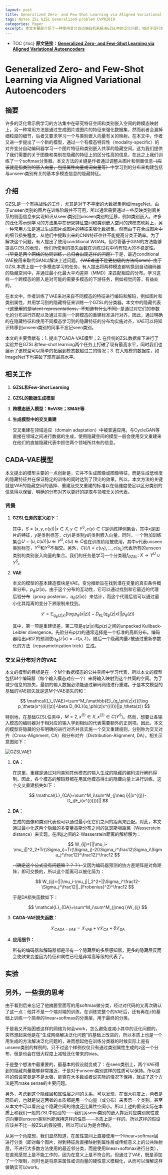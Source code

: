 ```yaml
---
layout: post
title: Generalized Zero- and Few-Shot Learning via Aligned Variational Autoencoders
tags: Notes ZSL GZSL Generalized-problem CVPR2019
categories: Paper
excerpt: 本文主要是介绍了一种使用变分自动编码机来解决GZSL中的泛化问题，相对于现行的许多方法有独特的优点。首先，交叉重建的设计思路非常的巧妙；其次，相对于同为生成模型的GAN，VAE的训练过程相对稳定很多；更重要的是，本文使用了一种相对很soft的生成目标，即解决了VAE相对于GAN更初级的问题，也让softmax分类成为了可能。
---
```


* TOC
{:toc}
**原文链接：[Generalized Zero- and Few-Shot Learning via Aligned Variational Autoencoders](https://arxiv.org/pdf/1812.01784.pdf)**

# Generalized Zero- and Few-Shot Learning via Aligned Variational Autoencoders

## 摘要

许多的泛化零示例学习的方法集中在研究特征空间和类别嵌入空间的跨模态映射上，另一种常用方法是通过生成图片或图片的特征来强化数据集，然而前者会漏掉细粒度的细节，后者又要求学习一个与类别嵌入向量有关的映射。在本文中，作者又进一步提出了一个新的模型，通过一个有模态特异性（modality-specific）的对齐变分自动编码器学习一个图片特征和类别嵌入共享的隐藏空间。这为我们提供了我们需要的关于图像和类别在隐藏的特征上的区分性高的信息，在此之上我们训练了一个softmax分类器。本文方法的关键是作者通过调整从图片和侧面信息~~（应该就是指类别的嵌入向量，包括属性向量或词向量等）~~中学习到的分布来构建包括与unseen类别有关的基本多模态信息的隐藏特征。

## 介绍

GZSL是一个有挑战性的工作，尤其是对于不平衡的大数据集例如ImageNet。由于unseen类别的图片在训练阶段并不可用，所以通常需要通过一些反映类别间关系的侧面信息来实现知识从seen类别到unseen类别的迁移，例如类别嵌入。许多的泛化零示例学习的方法集中在研究特征空间和类别嵌入空间的跨模态映射上，另一种常用方法是通过生成图片或图片的特征来强化数据集。然而由于在合成图片中的细节损失程度，从他们中提取出来的CNN特征往往不能提高分类正确率。为了解决这个问题，有人提出了使用conditional WGAN。但尽管基于GAN的方法能够提高GZSL的表现， 他们所使用的损失函数在训练过程中均有较大的不稳定性。~~（毕竟是两个网络的协同训练，总归会出现这样的问题）~~于是，最近conditional VAE被用来取代GAN以解决上述问题。~~（VAE难道不是更初级的方法吗emm）~~由于GZSL本质上是一个多模态学习的任务，有人提出将两种模态都转换到自动编码器的隐藏空间中，并通过最小化最大平均差异（MMD）来匹配相应的分布。学习这样一个跨模态的嵌入是对可能的需要多模态的下游任务，例如视觉问答，有益处的。

在本文中，作者训练了VAE来对来自不同模态的特征进行编码和解码，例如图片和类别属性，并用学习到的隐藏特征来训练一个GZSL的分类器。本文中的隐藏代表~~（这里用的是latent representations，不知道有什么不同）~~是通过对它们的参数化的分布进行匹配以及通过实施一个跨模态的重建标准进行对齐。因此，通过明确的在隐藏特征和使用不同模态学习到的隐藏特征的分布均实施对齐，VAE可以将知识转移到unseen类别的同事不忘记seen类别。

本文的主要贡献有：1. 提出了CADA-VAE模型；2. 在传统的ZSL数据库下进行了实验并在GZSL和few-shot learning两个任务上打破了现有最高水平，同时我们也展示了该模型可以简单的拓展到模态数超过二的情况；3. 在大规模的数据库，如ImageNet下也突破了现有最高水平。

## 相关工作

1. **GZSL和Few-Shot Learning**

2. **GZSL的数据生成模型**

3. **跨模态嵌入模型：ReViSE；SMAE等**

4. **生成模型中的交叉重建**

   交叉重建在领域适应（domain adaptation）中被普遍应用。与CycleGAN等直接在领域之间进行数据的生成，使用隐藏空间的模型一般会使用交叉重建来在他们的直接隐藏代表中抓住两个领域所共有的信息。

## CADA-VAE模型

本文提出的模型主要的一点创新是，它并不生成图像或图像特征，而是生成低维度的隐藏特征并在保证稳定的训练的同时达到了顶尖的效果。所以，本文方法的关键就是VAE的隐藏空间的选择、重建及交叉重建的标准以在低维度使足以区分类别的信息得以保留、明确的分布对齐以更好的提取与领域无关的代表。

### 背景

1. **GZSL任务的定义如下：**

   其中，$S={(x,y,c(y))|x\in X,y\in Y^S,c(y)\in C}$是训练样例集合，其中$x$是图片的特征，$y$是类别标签，$c(y)$是类别$y$的类别嵌入向量。同时，一个附加训练集合$U={(u,c(u))|u\in Y^U,c(u)\in C}$也在训练阶段被使用，其中$u$代表unseen类别标签，$Y^U$和$Y^S$不相交。另外，$C(U)={c(u_1),...,c(u_L)}$代表所有的unseen类别的类别嵌入向量的集合。我们的任务是学习一个分类器$f_{GZSL}:\ X\rightarrow Y^U\cup Y^S$。

2. **VAE**

   本文的模型的基本建造模块是VAE。变分推断旨在找到潜在变量的真实条件概率分布，$p_\phi(z|x)$。由于这个分布的互动性，它可以通过找到和它最近的代理后验~~分布~~（proxy posterior，$q_\theta(z|x)$）来估计，而这个代理后验可以通过最小化其距离的变分下界限制来找到。

   $$
   \mathcal{L}=\mathbb{E}_{q_\phi(z|x)}[\log p_\theta(x|z)]-D_{KL}(q_\phi(z|x)||p_\theta(z))
   $$

   其中，第一项是重建误差，第二项是$q(z|x)$和$p(z)$之间的unpacked Kullback-Leibler divergence。先验分布$p(z)$的通常选择是一个标准的高斯分布。编码器给出$\mu$和$\Sigma$的预测使$q_\phi(z|x)=\mathcal{N}(\mu,\Sigma)$，随后一个隐藏向量$z$被通过重新参数化的方法（reparametrization trick）生成。

### 交叉且分布对齐的VAE

本文的模型的目标是在一个$M$个数据模态的公共空间中学习代表，所以本文的模型包括$M$个编码器（每个输入模态对应一个）来将输入映射到这个共同的空间。为了减少信息的损失，最初的输入数据必须能通过解码网络进行重建。于是本文模型的基础的VAE损失就是这$M$个VAE损失的和：

$$
\mathcal{L}_{VAE}=\sum^M_i\mathbb{E}_{q_\phi(z|x)}[\log p_\theta(x^{(i)}|z)]-\beta D_{KL}(q_\phi(z|x^{(i)})||p_\theta(z))
$$

特别地，在基础GZSL任务中，$M=2, x^{(1)}\in X, x^{(2)}\in C(Y^S)$。然而，想要让各输入模态的编码器对于相对应的输入学到相似的代表需要额外的正则项。因此，本文的模型将隐藏的分布明确的进行对齐并且实施一个交叉重建规则，分别称为交叉对齐（Cross-Alignment, CA）和分布对齐（Distribution-Alignment, DA）。相关示意图如下：

![GZSLVAE1](D:\Git\Blog\static\img\GZSLVAE1.png)



1. **CA：**

   在这里，重建是通过对同类别其他模态的输入生成的隐藏的编码进行解码得到。因此，各个模态的解码器都在用其他模态得出的隐藏向量上进行训练，这个交叉重建损失如下：

   $$
   \mathcal{L}_{CA}=\sum^M_i\sum^M_{j\neq i}||x^{(j)}-D_j(E_i(x^{(i)}))||
   $$


2. **DA：**

   生成的图像和类别代表也可以通过最小化它们之间的距离来匹配。对此，本文通过最小化这两个隐藏的多变量高斯分布之间的瓦瑟斯坦距离（Wasserstein distance）来实现。在$i$和$j$之间的2-Wasserstein距离的解析解为：

   $$
   W_{ij}=[||\mu_i-\mu_j||^2_2+Tr(\Sigma_i)+Tr(\Sigma_j)-2(\Sigma_i^\frac12\Sigma_i\Sigma_j^\frac12)^\frac12]^\frac12
   $$

   ~~（确定这个公式没有问题嘛？？？）~~又因为编码器预测的协方差矩阵是对角矩阵，即可交换的，所以这个距离可以被化简为：

   $$
   W_{ij}=(||\mu_i-\mu_j||_2^2+||\Sigma_i^\frac12-\Sigma_j^\frac12||_{Frobenius}^2)^\frac12
   $$

   于是DA损失函数如下：

   $$
   \mathcal{L}_{DA}=\sum^M_i\sum^M_{j\neq i}W_{ij}
   $$


3. **CADA-VAE损失函数：**

   $$
   \mathcal{L}_{CADA-VAE}=\mathcal{L}_{VAE}+\gamma\mathcal{L}_{CA}+\delta\mathcal{L}_{DA}
   $$


4. **应用细节：**

   所有的编码器和解码器都是带有一个隐藏层的多层感知器，更多的隐藏层反而会使效果变差因为特征和属性已经是非常高等级的代表了。

## 实验

## 另外，一些我的思考

由于看到后来忘记了他摘要里面写的用softmax做分类，经过对代码的又再次确认了这一点：他并不是一个端对端的训练，在训练完整个的VAE后，还有再在$z$的基础上训练一个简单的linear+softmax的分类层，用于最终的分类。

于是我又开始困惑这样的网络为何会work，怎么避免或减小其中的泛化问题的，突然想起来他是在“生成网络解决泛化问题”的基础上改进的，所以本质上也是一个用生成的方法解决泛化问题的，进而想起他在训练分类器的时候实际上是有unseen类别的样例的，只不过这个样例仅仅只有通过类别属性生成的$z$这一个分布，但是也会在很大程度上减轻泛化带来的bias。

于是整个想法中最重要的，最基本的假设就变成了：在seen类别上，两个VAE得到的隐藏向量能够非常接近，于是对于unseen类别这样的性质可以保持。所以这样的假设究竟是不是太强，能否在大多数或者说实际的情况下保持，就成了这个方法是否make sense的主要问题。

另外，考虑到这个隐藏层和属性层之间的关系，可以发现，在很大程度上，两者是同质的，也就是说这两者的本质都是用一个向量（或分布）来表示一个类别。甚至从本文中可以看出这个隐藏空间的维度还比属性空间小。所以上述的假设实际在本质上和我们一般的ZSL中假设的——我们另seen类别的嵌入靠近对应类别属性或词向量则unseen类别也能保持这样的性质——本质上是一样的。所以这样的假设应该并不比一般ZSL的假设强，所以可以认为是合理的。

从另一个角度想，我们显然知道，在属性空间上直接使用一个linear+softmax层进行分类（即对每个图片，得到特征后直接映射到属性层或传统意义上的公共映射层，不进行大多数方法使用的最近邻分类，而是使用linear+softmax进行分类），在直观感觉上是不能工作的，因为在意义上是不符合的。但通过了VAE，既是添加了一个限制，同时也是将原来属性或词向量的硬性意义模糊化，从而可以理解这样做确实可以work。